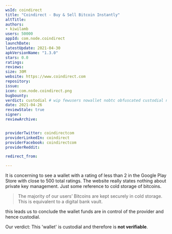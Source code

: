 ```yaml
---
wsId: coindirect
title: "Coindirect - Buy & Sell Bitcoin Instantly"
altTitle: 
authors:
- kiwilamb
users: 50000
appId: com.node.coindirect
launchDate: 
latestUpdate: 2021-04-30
apkVersionName: "1.3.0"
stars: 0.0
ratings: 
reviews: 
size: 30M
website: https://www.coindirect.com
repository: 
issue: 
icon: com.node.coindirect.png
bugbounty: 
verdict: custodial # wip fewusers nowallet nobtc obfuscated custodial nosource nonverifiable reproducible bounty defunct
date: 2021-04-26
reviewStale: true
signer: 
reviewArchive:


providerTwitter: coindirectcom
providerLinkedIn: coindirect
providerFacebook: coindirectcom
providerReddit: 

redirect_from:

---
```



It is concerning to see a wallet with a rating of less than 2 in the Google Play
Store with close to 500 total ratings.
The website really states nothing about private key management. Just some reference to cold storage of bitcoins.

> The majority of our users’ Bitcoins are kept securely in cold storage. This is equivalent to a digital bank vault.

this leads us to conclude the wallet funds are in control of the provider and hence custodial.

Our verdict: This 'wallet' is custodial and therefore is **not verifiable**.

